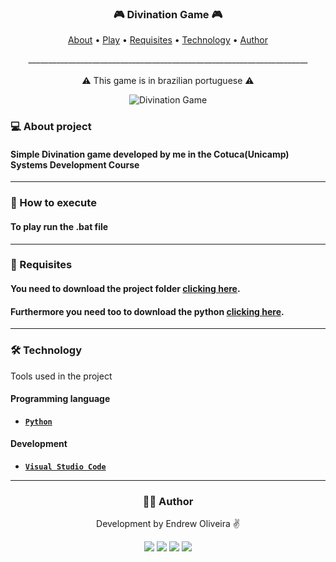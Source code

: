 
<h3 align="center"> 
	🎮 Divination Game 🎮
</h3>

<p align="center">
 <a href="#---about-project">About</a> •
 <a href="#---how-to-execute">Play</a> • 
 <a href="#---requisites">Requisites</a> • 
 <a href="#---technology">Technology</a> • 
 <a href="#-----author--">Author</a>
</p>
<p align="center">
  ______________________________________________________________________<br><br>
  ⚠️ This game is in brazilian portuguese ⚠️

</p>
<div align="center">
  <img alt="Divination Game" src="https://i.ibb.co/vcybzst/image.png" align="center">
</div>

<h3>
  💻 About project
</h3>

#### Simple Divination game developed by me in the Cotuca(Unicamp) Systems Development Course

---
<h3>
  🚀 How to execute
</h3>

#### To play run the .bat file

---
<h3>
  📑 Requisites
</h3>

#### You need to download the project folder <a href="https://github.com/EndrewSK/DivinationGame/archive/refs/heads/master.zip">clicking here</a>.<br>
#### Furthermore you need too to download the python <a href="https://www.python.org/downloads/">clicking here</a>.

---

<h3>
  🛠 Technology
</h3>

Tools used in the project

#### **Programming language**

- **[`Python`](https://www.python.org/downloads/)**


#### **Development**

- **[`Visual Studio Code`](https://code.visualstudio.com/download)**

---
<div align="center">
  <h3>
    👨‍🎓 Author
  </h3>
  
  Development by Endrew Oliveira ✌️

  <a href="https://instagram.com/sk3nds" target="_blank"><img src="https://img.shields.io/badge/-Instagram-%23E4405F?style=for-the-badge&logo=instagram&logoColor=white" target="_blank"></a>
  <a href = "mailto:endrew.s2302@gmail.com"><img src="https://img.shields.io/badge/Gmail-D14836?style=for-the-badge&logo=gmail&logoColor=white" target="_blank"></a>
  <a href="https://www.linkedin.com/in/endrewsk" target="_blank"><img src="https://img.shields.io/badge/-LinkedIn-%230077B5?style=for-the-badge&logo=linkedin&logoColor=white" target="_blank"></a>
  <a href="https://twitter.com/sk_ends" target="_blank"><img src="https://img.shields.io/badge/Twitter-00ACEE?style=for-the-badge&logo=twitter&logoColor=white" target="_blank"></a>
 </div>
